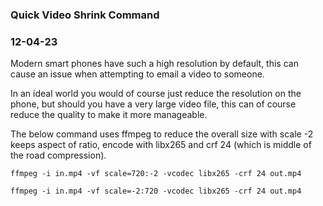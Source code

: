 ### Quick Video Shrink Command
### 12-04-23

Modern smart phones have such a high resolution by default, this can cause an issue when attempting to email a video to someone.

In an ideal world you would of course just reduce the resolution on the phone, but should you have a very large video file, this can of course reduce the quality to make it more manageable.

The below command uses ffmpeg to reduce the overall size with scale -2 keeps aspect of ratio, encode with libx265 and crf 24 (which is middle of the road compression).

```text
ffmpeg -i in.mp4 -vf scale=720:-2 -vcodec libx265 -crf 24 out.mp4

ffmpeg -i in.mp4 -vf scale=-2:720 -vcodec libx265 -crf 24 out.mp4
```

